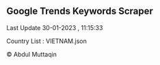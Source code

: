 

## Google Trends Keywords Scraper 
 
Last Update 30-01-2023 , 11:15:33

Country List :
VIETNAM.json



© Abdul Muttaqin 
